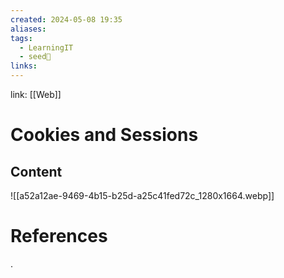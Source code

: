 ```yaml
---
created: 2024-05-08 19:35
aliases: 
tags:
  - LearningIT
  - seed🌱
links:
---
```


link: [[Web]]

# Cookies and Sessions

## Content

![[a52a12ae-9469-4b15-b25d-a25c41fed72c_1280x1664.webp]]

# References

.

